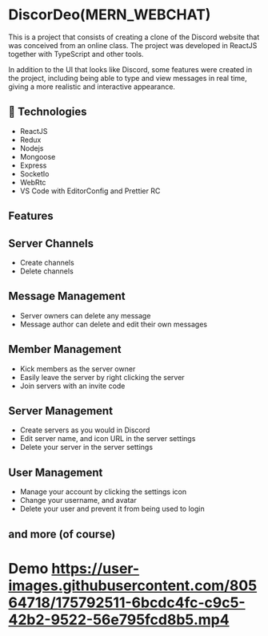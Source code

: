 # DiscorDeo(MERN_WEBCHAT)

This is a project that consists of creating a clone of the Discord website that was conceived from an online class. The project was developed in ReactJS together with TypeScript and other tools.

In addition to the UI that looks like Discord, some features were created in the project, including being able to type and view messages in real time, giving a more realistic and interactive appearance.


## 🚀 Technologies
   - ReactJS
   - Redux
   - Nodejs
   - Mongoose
   - Express
   - SocketIo
   - WebRtc
   - VS Code with EditorConfig and Prettier RC
## Features

##  Server Channels
  - Create channels
  - Delete channels
##  Message Management
 - Server owners can delete any message
- Message author can delete and edit their own messages
##  Member Management
- Kick members as the server owner
- Easily leave the server by right clicking the server
- Join servers with an invite code
## Server Management
- Create servers as you would in Discord
- Edit server name, and icon URL in the server settings
- Delete your server in the server settings
## User Management
- Manage your account by clicking the settings icon
- Change your username, and avatar
- Delete your user and prevent it from being used to login
## and more (of course)
# Demo https://user-images.githubusercontent.com/80564718/175792511-6bcdc4fc-c9c5-42b2-9522-56e795fcd8b5.mp4
